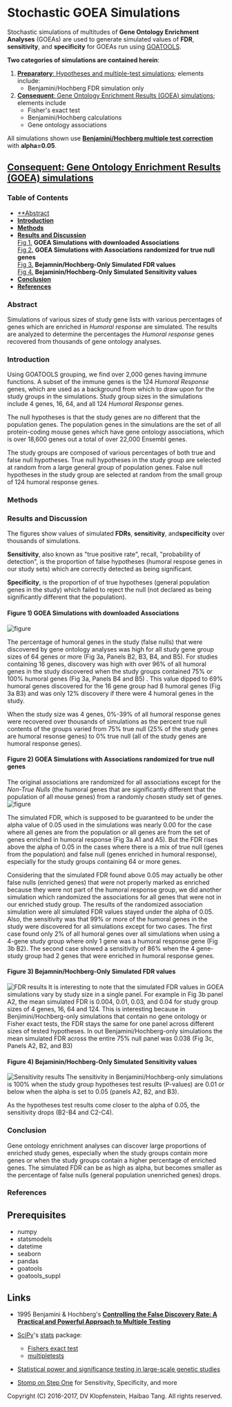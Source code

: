 # Stochastic GOEA Simulations
Stochastic simulations of multitudes of **Gene Ontology Enrichment Analyses** (GOEAs)
are used to generate simulated values of **FDR**, **sensitivity**, and **specificity**
for GOEAs run using [GOATOOLS](https://github.com/tanghaibao/goatools).

**Two categories of simulations are contained herein**:
  1. [**Preparatory**: Hypotheses and multiple-test simulations](doc/md/README_prep1.md); elements include:    
       * Benjamini/Hochberg FDR simulation only
  2. [**Consequent**: Gene Ontology Enrichment Results (GOEA) simulations](
     #consequent-gene-ontology-enrichment-results-goea-simulations); elements include    
       * Fisher's exact test    
       * Benjamini/Hochberg calculations    
       * Gene ontology associations    

All simulations shown use [**Benjamini/Hochberg multiple test correction**](
http://www.stat.purdue.edu/~doerge/BIOINFORM.D/FALL06/Benjamini%20and%20Y%20FDR.pdf)
with **alpha=0.05**.


## [**Consequent**: Gene Ontology Enrichment Results (GOEA) simulations]()

### Table of Contents
  * [**Abstract](#abstract)
  * [**Introduction**](#introduction)
  * [**Methods**](#methods)
  * [**Results and Discussion**](#results-and-discussion)    
      [Fig 1.](#figure-1-goea-simulations-with-downloaded-associations)
      **GOEA Simulations with downloaded Associations**      
      [Fig 2.](#figure-2-goea-simulations-with-associations-randomized-for-true-null-genes)
      **GOEA Simulations with Associations randomized for true null genes**     
      [Fig 3.](#figure-3-bejamninhochberg-only-simulated-fdr-values)
      **Bejamnin/Hochberg-Only Simulated FDR values**      
      [Fig 4.](#figure-4-bejamininhochberg-only-simulated-sensitivity-values)
      **Bejaminin/Hochberg-Only Simulated Sensitivity values**      
  * [**Conclusion**](#conclusion)
  * [**References**](#references)   

### Abstract
Simulations of various sizes of study gene lists with various percentages of genes which
are enriched in _Humoral response_ are simulated. The results are analyzed to determine
the percentages the _Humoral response_ genes recovered from thousands of gene ontology
analyses.

### Introduction
Using GOATOOLS grouping, we find over 2,000 genes having immune functions. A subset of the
immune genes is the 124 _Humoral Response_ genes, which are used as a background from
which to draw upon for the study groups in the simulations. Study group sizes in the
simulations include 4 genes, 16, 64, and all 124 _Humoral Response_ genes.

The null hypotheses is that the study genes are no different that the population genes.
The population genes in the simulations are the set of all protein-coding mouse genes
which have gene ontology associations, which is over 18,600 genes out a total of over
22,000 Ensembl genes.

The study groups are composed of various percentages of both true and false null
hypotheses.  True null hypotheses in the study group are selected at random from a large
general group of population genes.  False null hypotheses in the study group are selected
at random from the small group of 124 humoral response genes.


### Methods



### Results and Discussion
The figures show values of simulated **FDRs**, **sensitivity**, and**specificity** over thousands of simulations.

**Sensitivity**, also known as "true positive rate", recall, "probability of detection", is
the proportion of false hypotheses (humoral respose genes in our study sets) which are
correctly detected as being significant.

**Specificity**, is the proportion of of true hypotheses (general population genes in the
study) which failed to reject the null (not declared as being significantly different that
the population).


#### Figure 1) GOEA Simulations with downloaded Associations
![figure](doc/logs/fig_goea_100to000_004to124_N00050_00020_humoral_rsp.png)

The percentage of humoral genes in the study (false nulls) that were discovered by gene
ontology analyses was high for all study gene group sizes of 64 genes or more (Fig 3a,
Panels B2, B3, B4, and B5).  For studies containing 16 genes, discovery was high with over
96% of all humoral genes in the study discovered when the study groups contained 75% or
100% humoral genes (Fig 3a, Panels B4 and B5) . This value dipped to 69% humoral genes
discovered for the 16 gene group had 8 humoral genes (Fig 3a B3) and was only 12%
discovery if there were 4 humoral genes in the study.

When the study size was 4 genes, 0%-39% of all humoral response genes were recovered over
thousands of simulations as the percent true null contents of the groups varied from 75%
true null (25% of the study genes are humoral resonse genes) to 0% true null (all of the
study genes are humoral response genes).


#### Figure 2) GOEA Simulations with Associations randomized for true null genes
The original associations are randomized for all associations except for the _Non-True
Nulls_ (the humoral genes that are significantly different that the population of all
mouse genes) from a randomly chosen study set of genes.    
![figure](doc/logs/fig_goea_rnd_100to000_004to124_N00100_00030_humoral_rsp.png)

The simulated FDR, which is supposed to be guaranteed to be under the alpha value of 0.05
used in the simulations was nearly 0.00 for the case where all genes are from the
population or all genes are from the set of genes enriched in humoral response (Fig 3a A1
and A5). But the FDR rises above the alpha of 0.05 in the cases where there is a mix of
true null (genes from the population) and false null (genes enriched in humoral response),
especially for the study groups containing 64 or more genes. 

Considering that the simulated FDR found above 0.05 may actually be other false nulls
(enriched genes) that were not properly marked as enriched because they were not part of
the humoral response group, we did another simulation which randomized the associations
for all genes that were not in our enriched study group. The results of the randomized
association simulation were all simulated FDR values stayed under the alpha of 0.05. Also,
the sensitivity was that 99% or more of the humoral genes in the study were discovered for
all simulations except for two cases. The first case found only 2% of all humoral genes
over all simulations when using a 4-gene study group where only 1 gene was a humoral
response gene (Fig 3b B2). The second case showed a sensitivity of 86% when the 4
gene-study group had 2 genes that were enriched in humoral response genes.

#### Figure 3) Bejamnin/Hochberg-Only Simulated FDR values
![FDR results](doc/logs/fig_hypoth_100to025_01to05_004to128_N00100_01000_fdr_actual.png)
It is interesting to note that the simulated FDR values in GOEA simulations vary by study size in a single panel.
For example in Fig 3b panel A2, the mean simulated FDR is 0.004, 0.01, 0.03, and 0.04 for
study group sizes of 4 genes, 16, 64 and 124. This is interesting because in
Benjimini/Hochberg-only simulations that contain no gene ontology or Fisher exact tests,
the FDR stays the same for one panel across different sizes of tested hypotheses. In out
Benjamini/Hochberg-only simulations the mean simulated FDR across the entire 75% null
panel was 0.038 (Fig 3c, Panels A2, B2, and B3) 

#### Figure 4) Bejaminin/Hochberg-Only Simulated Sensitivity values
![Sensitivity results](doc/logs/fig_hypoth_100to025_01to05_004to128_N00100_01000_sensitivity.png)
The sensitivity in Benjamini/Hochberg-only simulations is 100% when the study group
hypotheses test results (P-values) are 0.01 or below when the alpha is set to 0.05
(panels A2, B2, and B3).

As the hypotheses test results come closer to the alpha of 0.05, the sensitivity drops (B2-B4 and C2-C4).


### Conclusion
Gene ontology enrichment analyses can discover large proportions of
enriched study genes, especially when the study groups contain more
genes or when the study groups contain a higher percentage of enriched
genes. The simulated FDR can be as high as alpha, but becomes smaller
as the percentage of false nulls (general population unenriched genes)
drops.

### References

## Prerequisites

  * numpy
  * statsmodels
  * datetime
  * seaborn
  * pandas
  * goatools
  * goatools_suppl

## Links

  * 1995 Benjamini & Hochberg's [**Controlling the False Discovery Rate: A Practical and Powerful Approach to Multiple Testing**](
    http://www.stat.purdue.edu/~doerge/BIOINFORM.D/FALL06/Benjamini%20and%20Y%20FDR.pdf)
  * [SciPy](https://docs.scipy.org/doc/scipy/reference/)'s
    [stats](https://docs.scipy.org/doc/scipy/reference/tutorial/stats.html) package:    
    * [Fishers exact test](https://docs.scipy.org/doc/scipy/reference/generated/scipy.stats.fisher_exact.htm)
    * [multipletests](http://www.statsmodels.org/stable/generated/statsmodels.sandbox.stats.multicomp.multipletests.html)

  * [Statistical power and significance testing in large-scale genetic studies](https://www.nature.com/nrg/journal/v15/n5/full/nrg3706.html)
  * [Stomp on Step One](http://www.stomponstep1.com/) for Sensitivity, Specificity, and more    


Copyright (C) 2016-2017, DV Klopfenstein, Haibao Tang. All rights reserved.
